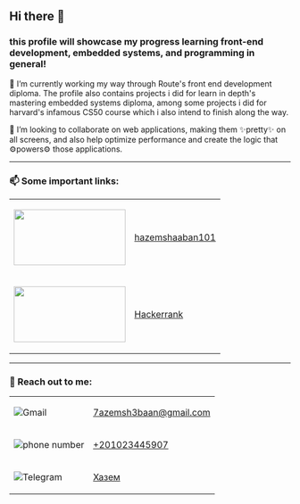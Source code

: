 ## Hi there 👋

### this profile will showcase my progress learning front-end development, embedded systems, and programming in general!

🌱 I’m currently working my way through Route's front end development diploma. The profile also contains projects i did for learn in depth's mastering embedded systems diploma, among some projects i did for harvard's infamous CS50 course which i also intend to finish along the way.

👯 I’m looking to collaborate on web applications, making them <span class="gold">✨pretty✨</span> on all screens, and also
help optimize performance and create the logic that <span class="gray">⚙️powers⚙️</span> those applications.

---

### 📫 Some important links:

<table>
<tr>
  <td>
    <p>
  <img src="https://img.shields.io/badge/linkedin-%230077B5.svg?style=for-the-badge&logo=linkedin&logoColor=white" width="200" height="100" />
    </p>
  </td>
  <td>
    <p>
    
  [hazemshaaban101 ](https://www.linkedin.com/in/hazemshaaban101/)
    </p>
  </td>
</tr>

<tr>
  <td> 
    <p>
    <img src="https://img.shields.io/badge/-Hackerrank-2EC866?style=for-the-badge&logo=HackerRank&logoColor=white" width="200" height="100" />
    </p>
  </td>
  <td>
  <p>

[Hackerrank](https://www.hackerrank.com/profile/7azemsh3baan)</p>

  </td>
</tr>
</table>

---

### 💬 Reach out to me:

<table>
<tr>
  <td>
  
<p>

![Gmail](https://img.shields.io/badge/Gmail-D14836?style=for-the-badge&logo=gmail&logoColor=white)

</p>
</td>
  <td>
  
  <p>
  
  7azemsh3baan@gmail.com</p>
  </td>
</tr>
<tr>
  <td>
  
<p>

![phone number](https://img.shields.io/badge/Phone%20number-0A7CBD?style=for-the-badge&color=%230A7CBD)

</p> </td>

  <td>

<p>

[+201023445907](https://wa.me/+201023445907)</p>

  </td>
</tr>
<tr>
  <td>
  
<p>

![Telegram](https://img.shields.io/badge/Telegram-2CA5E0?style=for-the-badge&logo=telegram&logoColor=white)

</p> </td>

  <td>

<p>

[Хазем](http://t.me/bichassboi69)</p>

  </td>
</tr>
</table>
